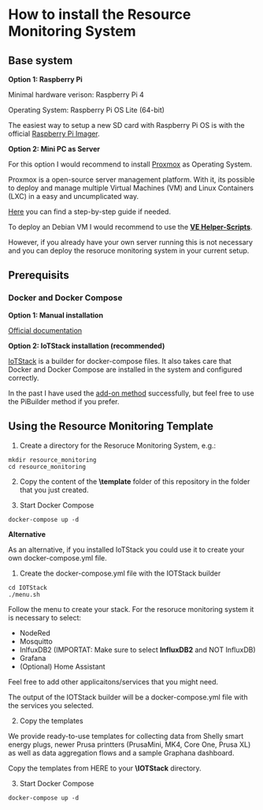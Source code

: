 # How to install the Resource Monitoring System

## Base system

**Option 1:  Raspberry Pi**

Minimal hardware verison: Raspberry Pi 4  

Operating System: Raspberry Pi OS Lite (64-bit)  

The easiest way to setup a new SD card with Raspberry Pi OS is with the official [Raspberry Pi Imager](https://www.raspberrypi.com/software/).

**Option 2: Mini PC as Server**  

For this option I would recommend to install [Proxmox](https://www.proxmox.com/en/downloads) as Operating System.  

Proxmox is a open-source server management platform. With it, its possible to deploy and manage multiple Virtual Machines (VM) and Linux Containers (LXC) in a easy and uncumplicated way.

[Here](https://phoenixnap.com/kb/install-proxmox) you can find a step-by-step guide if needed.

To deploy an Debian VM I would recommend to use the [**VE Helper-Scripts**](https://tteck.github.io/Proxmox/#debian-12-vm).

However, if you already have your own server running this is not necessary and you can deploy the resoruce monitoring system in your current setup.



## Prerequisits

### Docker and Docker Compose

**Option 1: Manual installation**

[Official documentation](https://docs.docker.com/engine/install/ubuntu/)

**Option 2: IoTStack installation (recommended)**

[IoTStack](https://sensorsiot.github.io/IOTstack/) is a builder for docker-compose files. It also takes care that Docker and Docker Compose are installed in the system and configured correctly.

In the past I have used the [add-on method](https://sensorsiot.github.io/IOTstack/Basic_setup/#addonInstall) successfully, but feel free to use the PiBuilder method if you prefer.


## Using the Resource Monitoring Template

1.  Create a directory for the Resoruce Monitoring System, e.g.:

``` 
mkdir resource_monitoring 
cd resource_monitoring

```

2. Copy the content of the **\template** folder of this repository in the folder that you just created.


3. Start Docker Compose

```
docker-compose up -d
```


**Alternative**

As an alternative, if you installed IoTStack you could use it to create your own docker-compose.yml file.

1. Create the docker-compose.yml file with the IOTStack builder

``` 
cd IOTStack
./menu.sh
```

Follow the menu to create your stack.
For the resoruce monitoring system it is necessary to select:

* NodeRed
* Mosquitto
* InlfuxDB2 (IMPORTAT: Make sure to select **InfluxDB2** and NOT InfluxDB)
* Grafana
* (Optional) Home Assistant

Feel free to add other applicaitons/services that you might need.

The output of the IOTStack builder will be a docker-compose.yml file with the services you selected.


2. Copy the templates

We provide ready-to-use templates for collecting data from Shelly smart energy plugs, newer Prusa printters (PrusaMini, MK4, Core One, Prusa XL)
as well as data aggregation flows and a sample Graphana dashboard.

Copy the templates from HERE to your **\IOTStack** directory.


3. Start Docker Compose

```
docker-compose up -d
```
